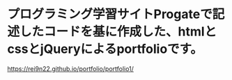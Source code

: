 # プログラミング学習サイトProgateで記述したコードを基に作成した、htmlとcssとjQueryによるportfolioです。
https://rei9n22.github.io/portfolio/portfolio1/
